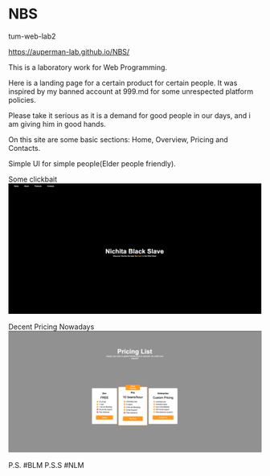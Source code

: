 # NBS
tum-web-lab2

https://auperman-lab.github.io/NBS/

This is a laboratory work for Web Programming.

Here is a landing page for a certain product for certain people. It was inspired by my banned account at 999.md for some unrespected platform policies. 

Please take it serious as it is a demand for good people in our days, and i am giving him in good hands.


On this site are some basic sections: Home, Overview, Pricing and Contacts.

Simple UI for simple people(Elder people friendly).

Some clickbait 
![alt text](assets/img/Home.png "Home")

Decent Pricing Nowadays
![alt_text](assets/img/Pricing.png "Pricing")


P.S. #BLM
P.S.S #NLM
